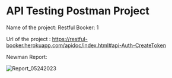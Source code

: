 # API Testing Postman Project

Name of the project: Restful Booker: 1

Url of the project :  https://restful-booker.herokuapp.com/apidoc/index.html#api-Auth-CreateToken

Newman Report:

![Report_05242023](https://github.com/this-is-mythili/API-Testing-Postman-Project/assets/133471207/0c4f3e1e-b9e3-4f68-8318-178d7bd308ec)
